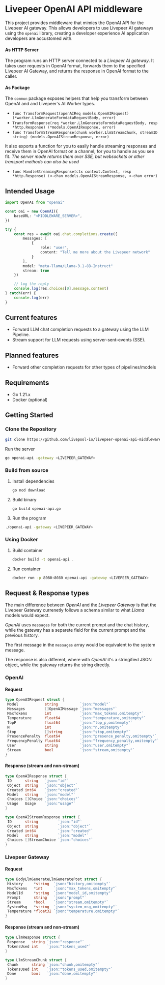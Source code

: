 # Livepeer OpenAI API middleware

This project provides middleware that mimics the OpenAI API for the Livepeer AI gateway. This allows developers to use Livepeer AI gateways using the `openai` library, creating a developer experience AI application developers are accustomed with.

#### As HTTP Server

The program runs an HTTP server connected to a _Livepeer AI gateway_. It takes user requests in OpenAI format, forwards them to the specified Livepeer AI Gateway, and returns the response in OpenAI format to the caller.

#### As Package

The `common` package exposes helpers that help you transform between OpenAI and and Livepeer's AI Worker types.

- `func TransformRequest(openAIReq models.OpenAIRequest) (*worker.LlmGenerateFormdataRequestBody, error)`
- `TransformResponse(req *worker.LlmGenerateFormdataRequestBody, resp *http.Response) (*models.OpenAIResponse, error)`
- `func TransformStreamResponse(chunk worker.LlmStreamChunk, streamID string) (models.OpenAIStreamResponse, error)`

It also exports a function for you to easily handle streaming responses and receive them in OpenAI format on a channel, for you to handle as you see fit. _The server mode returns them over SSE, but websockets or other transport methods can also be used_

- `func HandleStreamingResponse(ctx context.Context, resp *http.Response) (<-chan models.OpenAIStreamResponse, <-chan error)`

## Intended Usage

```ts
import OpenAI from "openai"

const oai = new OpenAI({
    baseURL: "<MIDDLEWARE_SERVER>",
})

try {
    const res = await oai.chat.completions.create({
        messages: [
            {
                role: "user",
                content: "Tell me more about the Livepeer network"
            }
        ],
        model: "meta-llama/Llama-3.1-8B-Instruct"
        stream: true
    })

    // log the reply
    console.log(res.choices[0].message.content)
} catch(err) {
    console.log(err)
}
```

## Current features

- Forward LLM chat completion requests to a gateway using the LLM Pipeline.
- Stream support for LLM requests using server-sent-events (SSE).

## Planned features

- Forward other completion requests for other types of pipelines/models

## Requirements

- Go 1.21.x
- Docker (optional)

## Getting Started

### Clone the Repository

```sh
git clone https://github.com/livepool-io/livepeer-openai-api-middleware.git
```

Run the server

```sh
go openai-api -gateway <LIVEPEER_GATEWAY>
```

### Build from source

1. Install dependencies

    ```sh
    go mod download
    ```

2. Build binary

    ```sh
    go build openai-api.go
    ```

3. Run the program

```sh
./openai-api -gateway <LIVEPEER_GATEWAY>
```

### Using Docker

1. Build container

    ```sh
    docker build -t openai-api .
    ```

2. Run container

    ```sh
    docker run -p 8080:8080 openai-api -gateway <LIVEPEER_GATEWAY>
    ```

## Request & Response types

The main difference between _OpenAI_ and the _Livepeer Gateway_ is that the Livepeer Gateway currenetly follows a schema similar to what _Llama_ models would expect.

_OpenAI_ uses `messages` for both the current prompt and the chat history, while the gateway has a separete field for the current prompt and the previous history.

The first message in the `messages` array would be equivalent to the system message.

The response is also different, where with _OpenAI_ it's a stringified JSON object, while the gateway returns the string directly.

### OpenAI

#### Request

```go
type OpenAIRequest struct {
 Model            string          `json:"model"`
 Messages         []OpenAIMessage `json:"messages"`
 MaxTokens        int             `json:"max_tokens,omitempty"`
 Temperature      float64         `json:"temperature,omitempty"`
 TopP             float64         `json:"top_p,omitempty"`
 N                int             `json:"n,omitempty"`
 Stop             []string        `json:"stop,omitempty"`
 PresencePenalty  float64         `json:"presence_penalty,omitempty"`
 FrequencyPenalty float64         `json:"frequency_penalty,omitempty"`
 User             string          `json:"user,omitempty"`
 Stream           bool            `json:"stream,omitempty"`
}
```

#### Response (stream and non-stream)

```go
type OpenAIResponse struct {
 ID      string   `json:"id"`
 Object  string   `json:"object"`
 Created int64    `json:"created"`
 Model   string   `json:"model"`
 Choices []Choice `json:"choices"`
 Usage   Usage    `json:"usage"`
}

type OpenAIStreamResponse struct {
 ID      string         `json:"id"`
 Object  string         `json:"object"`
 Created int64          `json:"created"`
 Model   string         `json:"model"`
 Choices []StreamChoice `json:"choices"`
}
```

### Livepeer Gateway

#### Request

```go
type BodyLlmGenerateLlmGeneratePost struct {
 History     *string  `json:"history,omitempty"`
 MaxTokens   *int     `json:"max_tokens,omitempty"`
 ModelId     *string  `json:"model_id,omitempty"`
 Prompt      string   `json:"prompt"`
 Stream      *bool    `json:"stream,omitempty"`
 SystemMsg   *string  `json:"system_msg,omitempty"`
 Temperature *float32 `json:"temperature,omitempty"`
}
```

#### Response (stream and non-stream)

```go
type LlmResponse struct {
 Response   string `json:"response"`
 TokensUsed int    `json:"tokens_used"`
}

type LlmStreamChunk struct {
 Chunk      string `json:"chunk,omitempty"`
 TokensUsed int    `json:"tokens_used,omitempty"`
 Done       bool   `json:"done,omitempty"`
}
```
